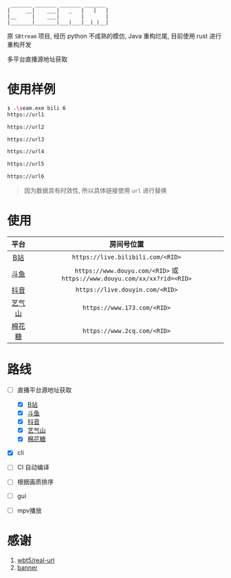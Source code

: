 ```
 _______ _______ _______ _______
|     __|    ___|   _   |   |   |
|__     |    ___|       |       |
|_______|_______|___|___|__|_|__|
```

原 `SBtream` 项目, 经历 python 不成熟的模仿, Java 重构烂尾, 目前使用 rust 进行重构开发

多平台直播源地址获取

# 使用样例
```bash
❯ .\seam.exe bili 6
https://url1

https://url2

https://url3

https://url4

https://url5

https://url6
```

> 因为数据具有时效性, 所以具体链接使用 `url` 进行替换

# 使用
|平台|房间号位置|
|:-:|:-:|
|[B站](https://live.bilibili.com/)|`https://live.bilibili.com/<RID>`|
|[斗鱼](https://www.douyu.com/)|`https://www.douyu.com/<RID>` 或 `https://www.douyu.com/xx/xx?rid=<RID>`|
|[抖音](https://live.douyin.com/)|`https://live.douyin.com/<RID>`|
|[艺气山](https://www.173.com/)|`https://www.173.com/<RID>`|
|[棉花糖](https://www.2cq.com/)|`https://www.2cq.com/<RID>`|

# 路线
- [ ] 直播平台源地址获取
  - [x] [B站](https://live.bilibili.com/)
  - [x] [斗鱼](https://www.douyu.com/)
  - [x] [抖音](https://live.douyin.com/)
  - [x] [艺气山](https://www.173.com/)
  - [x] [棉花糖](https://www.2cq.com/)
- [x] cli
- [ ] CI 自动编译
- [ ] 根据画质排序
- [ ] gui
- [ ] mpv播放



# 感谢

1. [wbt5/real-url](https://github.com/wbt5/real-url/)
2. [banner](https://textkool.com/en/ascii-art-generator?hl=default&vl=default&font=Chunky&text=SEAM)